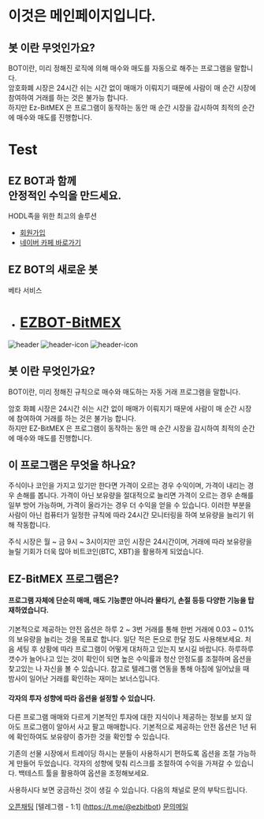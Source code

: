 
# 이것은 메인페이지입니다.

## 봇 이란 무엇인가요?

BOT이란, 미리 정해진 로직에 의해 매수와 매도를 자동으로 해주는 프로그램을 말합니다. </br>
암호화폐 시장은 24시간 쉬는 시간 없이 매매가 이뤄지기 때문에 사람이 매 순간 시장에 참여하여 거래를 하는 것은 불가능 합니다.</br>
하지만 Ez-BitMEX 은 프로그램이 동작하는 동안 매 순간 시장을 감시하여 최적의 순간에 매수와 매도를 진행합니다. 


<h1>Test</h1>
<div>
<div class="container">
					<div class="banner-content">
						<div class="row align-items-center mobile-center">
							<div class="col-lg-6 col-md-12 order-lg-first ">
								<div class="header-txt">
									<h2 class="animated fadeInUp" data-animate="fadeInUp" data-delay="1.55" style="visibility: visible; animation-delay: 1.55s;"><span>EZ BOT</span>과 함께<br> 안정적인 수익을 만드세요.</h2>
									<p class="lead color-secondary animated fadeInUp" data-animate="fadeInUp" data-delay="1.65" style="visibility: visible; animation-delay: 1.65s;">HODL족을 위한 최고의 솔루션</p>
									<ul class="btns animated fadeInUp" data-animate="fadeInUp" data-delay="1.75" style="visibility: visible; animation-delay: 1.75s;">
										<li><a class="btn" href="/Account/Register">회원가입</a></li>
										<li><a href="http://cafe.naver.com/ezbot24" target="_blank" class="btn btn-secondary">네이버 카페 바로가기</a></li>
									</ul>
									<h2 class="animated fadeInUp" data-animate="fadeInUp" data-delay="1.55" style="visibility: visible; animation-delay: 1.55s;"><span>EZ BOT</span>의 새로운 봇</h2>
									<p class="lead color-secondary animated fadeInUp" data-animate="fadeInUp" data-delay="1.65" style="visibility: visible; animation-delay: 1.65s;">베타 서비스</p>
									<ul class="btns animated fadeInUp" data-animate="fadeInUp" data-delay="1.75" style="visibility: visible; animation-delay: 1.75s;">
										<li><a href="/BitMEX" target="_blank" class="btn btn-float-lg"><h1>EZBOT-BitMEX</h1></a></li>
									</ul>
								</div>
							</div><!-- .col  -->
							<div class="col-lg-6 col-md-12 order-first">
								<div class="header-image animated fadeInRight" data-animate="fadeInRight" data-delay="1.25" style="visibility: visible; animation-delay: 1.25s;">
									<img src="http://www.ezbot24.com/ico-crypto-html-v1.2.3/images/header-image-dark.png" alt="header">
									<img class="header-image-icon left-icon" src="http://www.ezbot24.com/ico-crypto-html-v1.2.3/images/header-icon-a.png" alt="header-icon">
									<img class="header-image-icon right-icon" src="http://www.ezbot24.com/ico-crypto-html-v1.2.3/images/header-icon-b.png" alt="header-icon">
								</div>
							</div><!-- .col  -->
						</div><!-- .row  -->
					</div><!-- .banner-content  -->
				</div>
<div>





## 봇 이란 무엇인가요?

BOT이란, 미리 정해진 규칙으로 매수와 매도하는 자동 거래 프로그램을 말합니다. 

암호 화폐 시장은 24시간 쉬는 시간 없이 매매가 이뤄지기 때문에 사람이 매 순간 시장에 참여하여 거래를 하는 것은 불가능 합니다.</br>
하지만 EZ-BitMEX 은 프로그램이 동작하는 동안 매 순간 시장을 감시하여 최적의 순간에 매수와 매도를 진행합니다. 

## 이 프로그램은 무엇을 하나요?


주식이나 코인을 가지고 있기만 한다면 가격이 오르는 경우 수익이며, 가격이 내리는 경우 손해를 봅니다.
가격이 아닌 보유량을 절대적으로 늘리면 가격이 오르는 경우 손해를 일부 방어 가능하며, 가격이 올라가는 경우 더 수익을 얻을 수 있습니다.  이러한 부분을 사람이 아닌 컴퓨터가 일정한 규칙에 따라 24시간 모니터링을 하여 보유량을 늘리기 위해 작동합니다. 

주식 시장은 월 ~ 금 9시 ~ 3시이지만 코인 시장은 24시간이며, 거래에 따라 보유량을 늘릴 기회가 더욱 많아 비트코인(BTC, XBT)을 활용하게 되었습니다.

## EZ-BitMEX 프로그램은?


#### 프로그램 자체에 단순히 매매, 매도 기능뿐만 아니라 물타기, 손절 등등 다양한 기능을 탑재하였습니다.

기본적으로 제공하는 안전 옵션은 하루 2 ~ 3번 거래를 통해 한번 거래에 0.03 ~ 0.1%의 보유량을 늘리는 것을 목표로 합니다. 
일단 적은 돈으로 한달 정도 사용해보세요.
처음 세팅 후 상황에 따라 프로그램이 어떻게 대처하고 있는지 보시길 바랍니다.
하루하루 갯수가 늘어나고 있는 것이 확인이 되면 높은 수익률과 청산 안정도를 조절하며 옵션을 찾고있는 나 자신을 볼 수 있습니다.
참고로 텔레그램 연동을 통해 아침에 일어났을 때 밤사이 일어난 거래를 확인하는 재미는 보너스입니다.

#### 각자의 투자 성향에 따라 옵션을 설정할 수 있습니다.

다른 프로그램 매매와 다르게 기본적인 투자에 대한 지식이나 제공하는 정보를 보지 않아도 프로그램이 알아서 사고 팔고 매매합니다. 
기본적으로 제공하는 안전 옵션은 1년 뒤에 확인하여도 보유량이 증가한 것을 확인할 수 있습니다.

기존의 선물 시장에서 트레이딩 하시는 분들이 사용하시기 편하도록 옵션을 조절 가능하게 만들어 두었습니다.
각자의 성향에 맞춰 리스크를 조절하여 수익을 가져갈 수 있습니다.
백테스트 툴을 활용하여 옵션을 조정해보세요. 

사용하시다 보면 궁금하신 것이 생길 수 있습니다.
다음의 채널로 문의 부탁드립니다.

[오픈채팅](https://open.kakao.com/o/g8WJP1Hb)
[텔레그램 - 1:1] (https://t.me/@ezbitbot) 
[문의메일](ezbitbot@gmail.com)

